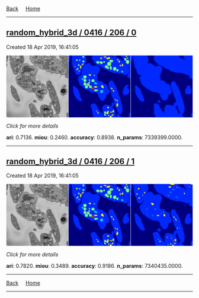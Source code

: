 
[Back](..)&nbsp;&nbsp;&nbsp;&nbsp;&nbsp;[Home](https://leapmanlab.github.io/snapshots)

---

<div class="summary"><a href="0"><h2>random_hybrid_3d / 0416 / 206 / 0</h2></a><p>Created 18 Apr 2019, 16:41:05
</p><a href="0"><img src="0/media/summary.png" align="center"></a><p>
<i>Click for more details</i>
</p></div>

**ari**: 0.7136. **miou**: 0.2460. **accuracy**: 0.8938. **n_params**: 7339399.0000. 

---

<div class="summary"><a href="1"><h2>random_hybrid_3d / 0416 / 206 / 1</h2></a><p>Created 18 Apr 2019, 16:41:05
</p><a href="1"><img src="1/media/summary.png" align="center"></a><p>
<i>Click for more details</i>
</p></div>

**ari**: 0.7820. **miou**: 0.3489. **accuracy**: 0.9186. **n_params**: 7340435.0000. 

---

[Back](..)&nbsp;&nbsp;&nbsp;&nbsp;&nbsp;[Home](https://leapmanlab.github.io/snapshots)

---